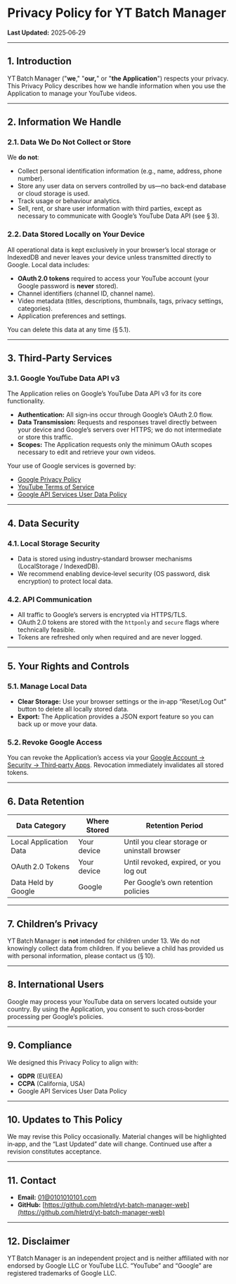# Privacy Policy for **YT Batch Manager**

**Last Updated:** 2025‑06‑29

---

## 1. Introduction

YT Batch Manager ("**we**," "**our,**" or "**the Application**") respects your privacy. This Privacy Policy describes how we handle information when you use the Application to manage your YouTube videos.

---

## 2. Information We Handle

### 2.1. Data We **Do Not** Collect or Store

We **do not**:

* Collect personal identification information (e.g., name, address, phone number).
* Store any user data on servers controlled by us—no back‑end database or cloud storage is used.
* Track usage or behaviour analytics.
* Sell, rent, or share user information with third parties, except as necessary to communicate with Google’s YouTube Data API (see § 3).

### 2.2. Data Stored **Locally** on Your Device

All operational data is kept exclusively in your browser’s local storage or IndexedDB and never leaves your device unless transmitted directly to Google. Local data includes:

* **OAuth 2.0 tokens** required to access your YouTube account (your Google password is **never** stored).
* Channel identifiers (channel ID, channel name).
* Video metadata (titles, descriptions, thumbnails, tags, privacy settings, categories).
* Application preferences and settings.

You can delete this data at any time (§ 5.1).

---

## 3. Third‑Party Services

### 3.1. Google YouTube Data API v3

The Application relies on Google’s YouTube Data API v3 for its core functionality.

* **Authentication:** All sign‑ins occur through Google’s OAuth 2.0 flow.
* **Data Transmission:** Requests and responses travel directly between your device and Google’s servers over HTTPS; we do not intermediate or store this traffic.
* **Scopes:** The Application requests only the minimum OAuth scopes necessary to edit and retrieve your own videos.

Your use of Google services is governed by:

* [Google Privacy Policy](https://policies.google.com/privacy)
* [YouTube Terms of Service](https://www.youtube.com/t/terms)
* [Google API Services User Data Policy](https://developers.google.com/terms/api-services-user-data-policy)

---

## 4. Data Security

### 4.1. Local Storage Security

* Data is stored using industry‑standard browser mechanisms (LocalStorage / IndexedDB).
* We recommend enabling device‑level security (OS password, disk encryption) to protect local data.

### 4.2. API Communication

* All traffic to Google’s servers is encrypted via HTTPS/TLS.
* OAuth 2.0 tokens are stored with the `httponly` and `secure` flags where technically feasible.
* Tokens are refreshed only when required and are never logged.

---

## 5. Your Rights and Controls

### 5.1. Manage Local Data

* **Clear Storage:** Use your browser settings or the in‑app “Reset/Log Out” button to delete all locally stored data.
* **Export:** The Application provides a JSON export feature so you can back up or move your data.

### 5.2. Revoke Google Access

You can revoke the Application’s access via your [Google Account → Security → Third‑party Apps](https://myaccount.google.com/permissions). Revocation immediately invalidates all stored tokens.

---

## 6. Data Retention

| Data Category          | Where Stored | Retention Period                             |
| ---------------------- | ------------ | -------------------------------------------- |
| Local Application Data | Your device  | Until you clear storage or uninstall browser |
| OAuth 2.0 Tokens       | Your device  | Until revoked, expired, or you log out       |
| Data Held by Google    | Google       | Per Google’s own retention policies          |

---

## 7. Children’s Privacy

YT Batch Manager is **not** intended for children under 13. We do not knowingly collect data from children. If you believe a child has provided us with personal information, please contact us (§ 10).

---

## 8. International Users

Google may process your YouTube data on servers located outside your country. By using the Application, you consent to such cross‑border processing per Google’s policies.

---

## 9. Compliance

We designed this Privacy Policy to align with:

* **GDPR** (EU/EEA)
* **CCPA** (California, USA)
* Google API Services User Data Policy

---

## 10. Updates to This Policy

We may revise this Policy occasionally. Material changes will be highlighted in‑app, and the “Last Updated” date will change. Continued use after a revision constitutes acceptance.

---

## 11. Contact

* **Email:** [01@0101010101.com](mailto:01@0101010101.com)
* **GitHub:** [https://github.com/hletrd/yt-batch-manager-web](https://github.com/hletrd/yt-batch-manager-web)

---

## 12. Disclaimer

YT Batch Manager is an independent project and is neither affiliated with nor endorsed by Google LLC or YouTube LLC. “YouTube” and “Google” are registered trademarks of Google LLC.
